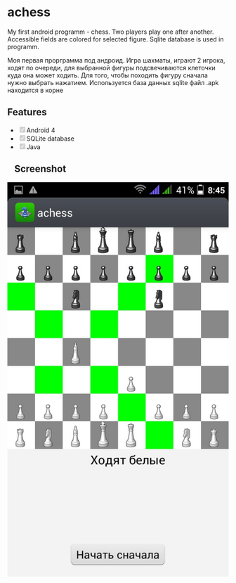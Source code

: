 ﻿# achess 
My first android programm - chess. Two players play one after another. Accessible fields are colored for selected figure. Sqlite database is used in programm.

Моя первая прорграмма под андроид. Игра шахматы, играют 2 игрока, ходят по очереди, для выбранной фигуры подсвечиваются клеточки куда она может ходить.
Для того, чтобы походить фигуру сначала нужно выбрать нажатием.
Используется база данных sqlite
файл .apk находится в корне 
<h2>Features</h2>
<ul class="contains-task-list">
<li class="task-list-item"><input type="checkbox" class="task-list-item-checkbox" checked="" disabled="">Android 4</li>
<li class="task-list-item"><input type="checkbox" class="task-list-item-checkbox" checked="" disabled="">SQLite database</li>
<li class="task-list-item"><input type="checkbox" class="task-list-item-checkbox" checked="" disabled="">Java</li>
</ul>
<h2><a id="user-content-screenshot" class="anchor" href="#screenshot" aria-hidden="true"><svg aria-hidden="true" class="octicon octicon-link" height="16" version="1.1" viewBox="0 0 16 16" width="16"></svg></a>Screenshot</h2>
<p><a href="/screen.jpg" target="_blank"><img src="/screen.jpg" style="max-width:100%;"></a></p>
